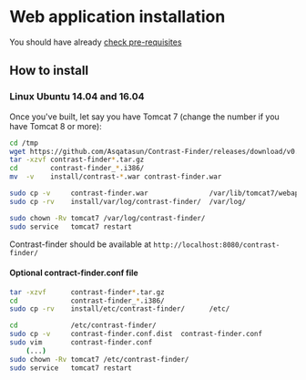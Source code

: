 # Web application installation

You should have already [check pre-requisites](webapp_Pre-requisites.md)


## How to install

### Linux Ubuntu 14.04 and 16.04 

Once you've built, let say you have Tomcat 7 (change the number if you have Tomcat 8 or more):

```bash
cd /tmp
wget https://github.com/Asqatasun/Contrast-Finder/releases/download/v0.4.5/contrast-finder_0.4.5.i386.tar.gz
tar -xzvf contrast-finder*.tar.gz  
cd        contrast-finder_*.i386/
mv  -v    install/contrast-*.war contrast-finder.war

sudo cp -v     contrast-finder.war               /var/lib/tomcat7/webapps/
sudo cp -rv    install/var/log/contrast-finder/  /var/log/

sudo chown -Rv tomcat7 /var/log/contrast-finder/ 
sudo service   tomcat7 restart
```

Contrast-finder should be available at `http://localhost:8080/contrast-finder/`


#### Optional contract-finder.conf file 

```bash
tar -xzvf      contrast-finder*.tar.gz  
cd             contrast-finder_*.i386/
sudo cp -rv    install/etc/contrast-finder/      /etc/

cd             /etc/contrast-finder/
sudo cp -v     contrast-finder.conf.dist  contrast-finder.conf
sudo vim       contrast-finder.conf 
    (...)
sudo chown -Rv tomcat7 /etc/contrast-finder/
sudo service   tomcat7 restart
```